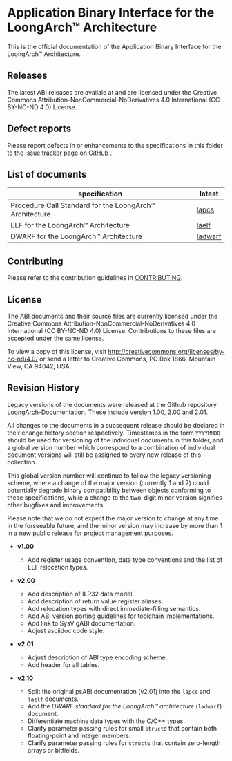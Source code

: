# Application Binary Interface for the LoongArch™ Architecture

This is the official documentation of the Application Binary Interface
for the LoongArch™ Architecture.

## Releases

The latest ABI releases are availale at **<TODO>**
and are licensed under the Creative Commons Attribution-NonCommercial-NoDerivatives
4.0 International (CC BY-NC-ND 4.0) License.

## Defect reports

Please report defects in or enhancements to the specifications in this folder to
the [issue tracker page on GitHub]() **<TODO>**.

## List of documents

specification                                            | latest
---                                                      | ---
Procedure Call Standard for the LoongArch™ Architecture  | [lapcs](lapcs.adoc)
ELF for the LoongArch™ Architecture                      | [laelf](laelf.adoc)
DWARF for the LoongArch™ Architecture                    | [ladwarf](ladwarf.adoc)

## Contributing

Please refer to the contribution guidelines in [CONTRIBUTING](CONTRIBUTING.adoc).

## License

The ABI documents and their source files are currently licensed under the
Creative Commons Attribution-NonCommercial-NoDerivatives 4.0 International
(CC BY-NC-ND 4.0) License. Contributions to these files are accepted under
the same license.

To view a copy of this license, visit http://creativecommons.org/licenses/by-nc-nd/4.0/
or send a letter to Creative Commons, PO Box 1866, Mountain View, CA 94042, USA.

## Revision History

Legacy versions of the documents were released at the Github repository
[LoongArch-Documentation](https://github.com/loongson/LoongArch-Documentation).
These include version 1.00, 2.00 and 2.01.

All changes to the documents in a subsequent release should be declared in their
change history section respectively. Timestamps in the form `YYYYMMDD` should be used
for versioning of the individual documents in this folder, and a global version
number which correspond to a combination of individual document versions will still
be assigned to every new release of this collection.

This global version number will continue to follow the legacy versioning scheme,
where a change of the major version (currently 1 and 2) could potentially degrade
binary compatibility between objects conforming to these specifications, while a
change to the two-digit minor version signifies other bugfixes and improvements.

Please note that we do not expect the major version to change at any time in the
forseeable future, and the minor version may increase by more than 1 in a new public
release for project management purposes.

- **v1.00**

    * Add register usage convention, data type conventions and the list of ELF relocation types.

- **v2.00**

    * Add description of ILP32 data model.
    * Add description of return value register aliases.
    * Add relocation types with direct immediate-filling semantics.
    * Add ABI version porting guidelines for toolchain implementations.
    * Add link to SysV gABI documentation.
    * Adjust asciidoc code style.

- **v2.01**

    * Adjust description of ABI type encoding scheme.
    * Add header for all tables.

- **v2.10**

    * Split the original psABI documentation (v2.01) into the `lapcs` and `laelf` documents.
    * Add the *DWARF standard for the LoongArch™ architecture* (`ladwarf`) document.
    * Differentiate machine data types with the C/C++ types.
    * Clarify parameter passing rules for small `struct`s that contain both floating-point and integer members.
    * Clarify parameter passing rules for `struct`s that contain zero-length arrays or bitfields.
